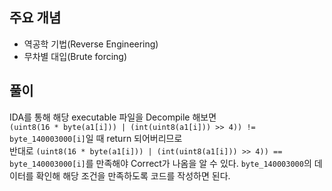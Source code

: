 ## 주요 개념

- 역공학 기법(Reverse Engineering)
- 무차별 대입(Brute forcing)

## 풀이

IDA를 통해 해당 executable 파일을 Decompile 해보면  
`(uint8(16 * byte(a1[i])) | (int(uint8(a1[i])) >> 4)) != byte_140003000[i]`일 때 return 되어버리므로  
반대로 `(uint8(16 * byte(a1[i])) | (int(uint8(a1[i])) >> 4)) == byte_140003000[i]`를 만족해야 Correct가 나옴을 알 수 있다.
`byte_140003000`의 데이터를 확인해 해당 조건을 만족하도록 코드를 작성하면 된다.
